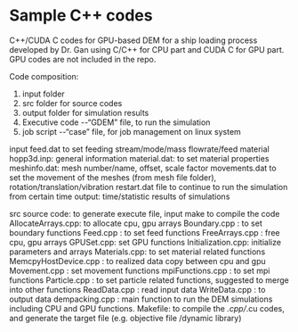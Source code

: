 # Sample C++ codes 
C++/CUDA C codes for GPU-based DEM for a ship loading process developed by Dr. Gan using C/C++ for CPU part and CUDA C for GPU part. GPU codes are not included in the repo. 

Code composition: 
1) input folder
2) src folder for source codes
3) output folder for simulation results
4) Executive code --“GDEM” file, to run the simulation
5) job script --“case” file, for job management on linux system

input 
feed.dat to set feeding stream/mode/mass flowrate/feed material
hopp3d.inp: general information
material.dat:  to set material properties
meshinfo.dat: mesh number/name, offset, scale factor
movements.dat to set the movement of the meshes (from mesh file folder), rotation/translation/vibration
restart.dat file to  continue to run the simulation from certain time
output:  time/statistic results of simulations

src
source code: to generate execute file, input make to compile the code
AllocateArrays.cpp: to allocate cpu, gpu arrays
Boundary.cpp : to set boundary functions
Feed.cpp : to set feed functions
FreeArrays.cpp : free cpu, gpu arrays
GPUSet.cpp: set GPU functions
Initialization.cpp: initialize parameters and arrays
Materials.cpp: to set material related functions
MemcpyHostDevice.cpp : to realized data copy between cpu and gpu
Movement.cpp  : set movement functions
mpiFunctions.cpp : to set mpi functions
Particle.cpp  : to set particle related functions, suggested to merge into other functions
ReadData.cpp : read input data
WriteData.cpp : to output data
dempacking.cpp : main function to run the DEM simulations including CPU and GPU functions.
Makefile: to compile the *.cpp/*.cu codes, and generate the target file (e.g. objective file /dynamic library)
